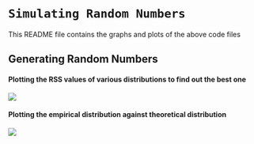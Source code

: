 # ```Simulating Random Numbers```

This README file contains the graphs and plots of the above code files

## Generating Random Numbers

#### Plotting the RSS values of various distributions to find out the best one
![](https://github.com/Ojaswy/Simulation-and-Modelling/blob/main/Best%20Fit/m2b.png?raw=true)

#### Plotting the empirical distribution against theoretical distribution
![](https://github.com/Ojaswy/Simulation-and-Modelling/blob/main/Best%20Fit/m2a.png?raw=true)
